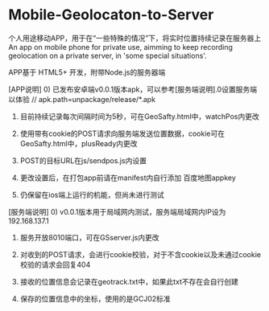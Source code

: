 # Mobile-Geolocaton-to-Server
个人用途移动APP，用于在“一些特殊的情况”下，将实时位置持续记录在服务器上
An app on mobile phone for private use, aimming to keep recording geolocation on a private server, in 'some special situations'.

APP基于 HTML5+ 开发，附带Node.js的服务器端

[APP说明]
0)	已发布安卓端v0.0.1版本apk，可以参考[服务端说明].0设置服务端以体验
	// apk.path=unpackage/release/*.apk
1)	目前持续记录每次间隔时间为5秒，可在GeoSafty.html中，watchPos内更改

2)	使用带有cookie的POST请求向服务端发送位置数据，cookie可在GeoSafty.html中，plusReady内更改

3)	POST的目标URL在js/sendpos.js内设置

4)	更改设置后，在打包app前请在manifest内自行添加 百度地图appkey

5)	仍保留在ios端上运行的机能，但尚未进行测试

[服务端说明]
0)	v0.0.1版本用于局域网内测试，服务端局域网内IP设为192.168.137.1

1)	服务开放8010端口，可在GSserver.js内更改

2)	对收到的POST请求，会进行cookie校验，对于不含cookie以及未通过cookie校验的请求会回复404

3)	接收的位置信息会记录在geotrack.txt中，如果此txt不存在会自行创建

4)	保存的位置信息中的坐标，使用的是GCJ02标准